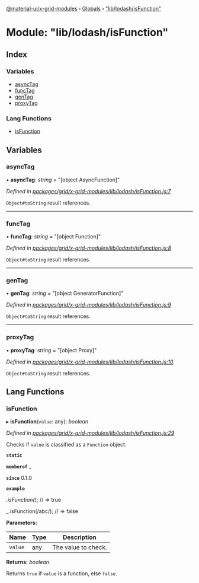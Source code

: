 [@material-ui/x-grid-modules](../README.md) › [Globals](../globals.md) › ["lib/lodash/isFunction"](_lib_lodash_isfunction_.md)

# Module: "lib/lodash/isFunction"

## Index

### Variables

* [asyncTag](_lib_lodash_isfunction_.md#asynctag)
* [funcTag](_lib_lodash_isfunction_.md#functag)
* [genTag](_lib_lodash_isfunction_.md#gentag)
* [proxyTag](_lib_lodash_isfunction_.md#proxytag)

### Lang Functions

* [isFunction](_lib_lodash_isfunction_.md#isfunction)

## Variables

###  asyncTag

• **asyncTag**: *string* = "[object AsyncFunction]"

*Defined in [packages/grid/x-grid-modules/lib/lodash/isFunction.js:7](https://github.com/mui-org/material-ui-x/blob/a679779/packages/grid/x-grid-modules/lib/lodash/isFunction.js#L7)*

`Object#toString` result references.

___

###  funcTag

• **funcTag**: *string* = "[object Function]"

*Defined in [packages/grid/x-grid-modules/lib/lodash/isFunction.js:8](https://github.com/mui-org/material-ui-x/blob/a679779/packages/grid/x-grid-modules/lib/lodash/isFunction.js#L8)*

`Object#toString` result references.

___

###  genTag

• **genTag**: *string* = "[object GeneratorFunction]"

*Defined in [packages/grid/x-grid-modules/lib/lodash/isFunction.js:9](https://github.com/mui-org/material-ui-x/blob/a679779/packages/grid/x-grid-modules/lib/lodash/isFunction.js#L9)*

`Object#toString` result references.

___

###  proxyTag

• **proxyTag**: *string* = "[object Proxy]"

*Defined in [packages/grid/x-grid-modules/lib/lodash/isFunction.js:10](https://github.com/mui-org/material-ui-x/blob/a679779/packages/grid/x-grid-modules/lib/lodash/isFunction.js#L10)*

`Object#toString` result references.

## Lang Functions

###  isFunction

▸ **isFunction**(`value`: any): *boolean*

*Defined in [packages/grid/x-grid-modules/lib/lodash/isFunction.js:29](https://github.com/mui-org/material-ui-x/blob/a679779/packages/grid/x-grid-modules/lib/lodash/isFunction.js#L29)*

Checks if `value` is classified as a `Function` object.

**`static`** 

**`memberof`** _

**`since`** 0.1.0

**`example`** 

_.isFunction(_);
// => true

_.isFunction(/abc/);
// => false

**Parameters:**

Name | Type | Description |
------ | ------ | ------ |
`value` | any | The value to check. |

**Returns:** *boolean*

Returns `true` if `value` is a function, else `false`.
